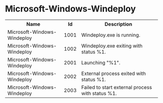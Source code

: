 # Microsoft-Windows-Windeploy

<table>
<colgroup><col/><col/><col/></colgroup>
<tr><th>Name</th><th>Id</th><th>Description</th></tr>
<tr><td>Microsoft-Windows-Windeploy</td><td>1001</td><td>Windeploy.exe is running.</td></tr>
<tr><td>Microsoft-Windows-Windeploy</td><td>1002</td><td>Windeploy.exe exiting with status %1.</td></tr>
<tr><td>Microsoft-Windows-Windeploy</td><td>2001</td><td>Launching &quot;%1&quot;.</td></tr>
<tr><td>Microsoft-Windows-Windeploy</td><td>2002</td><td>External process exited with status %1.</td></tr>
<tr><td>Microsoft-Windows-Windeploy</td><td>2003</td><td>Failed to start external process with status %1.</td></tr>
</table>
